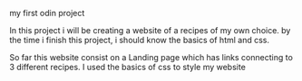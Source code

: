 
my first odin project

In this project i will be creating a website of a recipes of my own choice. by the time i finish this project,
i should know the basics of html and css.

So far this website consist on a Landing page which has links connecting to 3 different recipes.
I used the basics of css to style my website

